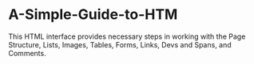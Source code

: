 # A-Simple-Guide-to-HTM
This HTML interface provides necessary steps in working with the Page Structure, Lists, Images, Tables, Forms, Links, Devs and Spans, and Comments.
